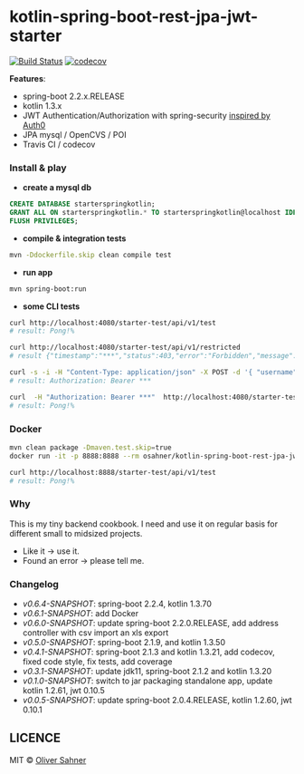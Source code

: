 # kotlin-spring-boot-rest-jpa-jwt-starter

[![Build Status](https://travis-ci.org/osahner/kotlin-spring-boot-rest-jpa-jwt-starter.svg?branch=develop)](https://travis-ci.org/osahner/kotlin-spring-boot-rest-jpa-jwt-starter)
[![codecov](https://codecov.io/gh/osahner/kotlin-spring-boot-rest-jpa-jwt-starter/branch/develop/graph/badge.svg)](https://codecov.io/gh/osahner/kotlin-spring-boot-rest-jpa-jwt-starter/branch/develop/)


**Features**:
* spring-boot 2.2.x.RELEASE
* kotlin 1.3.x
* JWT Authentication/Authorization with spring-security [inspired by Auth0](https://auth0.com/blog/implementing-jwt-authentication-on-spring-boot/)
* JPA mysql / OpenCVS / POI
* Travis CI / codecov

### Install & play

* **create a mysql db**
```sql
CREATE DATABASE starterspringkotlin;
GRANT ALL ON starterspringkotlin.* TO starterspringkotlin@localhost IDENTIFIED BY 'starterspringkotlin';
FLUSH PRIVILEGES;
```

* **compile & integration tests**
```sh
mvn -Ddockerfile.skip clean compile test
```

* **run app**
```sh
mvn spring-boot:run
```

* **some CLI tests**
```sh
curl http://localhost:4080/starter-test/api/v1/test
# result: Pong!%

curl http://localhost:4080/starter-test/api/v1/restricted
# result {"timestamp":"***","status":403,"error":"Forbidden","message":"Access Denied","path":"/starter-test/api/v1/restricted"}%

curl -s -i -H "Content-Type: application/json" -X POST -d '{ "username": "john.doe", "password": "test1234"}' http://localhost:4080/starter-test/login | grep Authorization
# result: Authorization: Bearer ***

curl  -H "Authorization: Bearer ***"  http://localhost:4080/starter-test/api/v1/restricted
# result: Pong!%
```

### Docker

```sh
mvn clean package -Dmaven.test.skip=true
docker run -it -p 8888:8888 --rm osahner/kotlin-spring-boot-rest-jpa-jwt-starter:0.6.3-SNAPSHOT

curl http://localhost:8888/starter-test/api/v1/test
# result: Pong!%
```

### Why

This is my tiny backend cookbook. I need and use it on regular basis for different small to midsized projects.
* Like it -> use it.
* Found an error -> please tell me.

### Changelog
* _v0.6.4-SNAPSHOT_: spring-boot 2.2.4, kotlin 1.3.70
* _v0.6.1-SNAPSHOT_: add Docker
* _v0.6.0-SNAPSHOT_: update spring-boot 2.2.0.RELEASE, add address controller with csv import an xls export
* _v0.5.0-SNAPSHOT_: spring-boot 2.1.9, and kotlin 1.3.50
* _v0.4.1-SNAPSHOT_: spring-boot 2.1.3 and kotlin 1.3.21, add codecov, fixed code style, fix tests, add coverage
* _v0.3.1-SNAPSHOT_: update jdk11, spring-boot 2.1.2 and kotlin 1.3.20
* _v0.1.0-SNAPSHOT_: switch to jar packaging standalone app, update kotlin 1.2.61, jwt 0.10.5
* _v0.0.5-SNAPSHOT_: update spring-boot 2.0.4.RELEASE, kotlin 1.2.60, jwt 0.10.1

## LICENCE

MIT © [Oliver Sahner](https://osahner.github.io)
